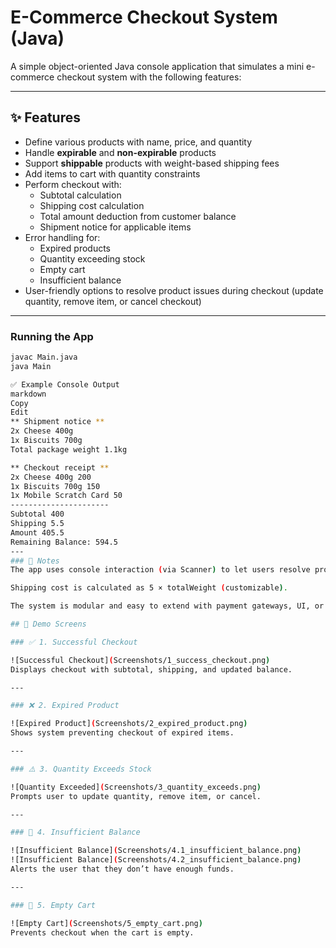 # E-Commerce Checkout System (Java)

A simple object-oriented Java console application that simulates a mini e-commerce checkout system with the following features:

---

## ✨ Features

- Define various products with name, price, and quantity
- Handle **expirable** and **non-expirable** products
- Support **shippable** products with weight-based shipping fees
- Add items to cart with quantity constraints
- Perform checkout with:
  - Subtotal calculation
  - Shipping cost calculation
  - Total amount deduction from customer balance
  - Shipment notice for applicable items
- Error handling for:
  - Expired products
  - Quantity exceeding stock
  - Empty cart
  - Insufficient balance
- User-friendly options to resolve product issues during checkout (update quantity, remove item, or cancel checkout)

---

### Running the App

```bash
javac Main.java
java Main

✅ Example Console Output
markdown
Copy
Edit
** Shipment notice **
2x Cheese 400g
1x Biscuits 700g
Total package weight 1.1kg

** Checkout receipt **
2x Cheese 400g 200
1x Biscuits 700g 150
1x Mobile Scratch Card 50
----------------------
Subtotal 400
Shipping 5.5
Amount 405.5
Remaining Balance: 594.5
---
### 📌 Notes
The app uses console interaction (via Scanner) to let users resolve product issues at checkout.

Shipping cost is calculated as 5 × totalWeight (customizable).

The system is modular and easy to extend with payment gateways, UI, or databases.

## 📸 Demo Screens

### ✅ 1. Successful Checkout

![Successful Checkout](Screenshots/1_success_checkout.png)
Displays checkout with subtotal, shipping, and updated balance.

---

### ❌ 2. Expired Product

![Expired Product](Screenshots/2_expired_product.png)
Shows system preventing checkout of expired items.

---

### ⚠️ 3. Quantity Exceeds Stock

![Quantity Exceeded](Screenshots/3_quantity_exceeds.png)
Prompts user to update quantity, remove item, or cancel.

---

### 🧾 4. Insufficient Balance

![Insufficient Balance](Screenshots/4.1_insufficient_balance.png)
![Insufficient Balance](Screenshots/4.2_insufficient_balance.png)
Alerts the user that they don’t have enough funds.

---

### 🚫 5. Empty Cart

![Empty Cart](Screenshots/5_empty_cart.png)
Prevents checkout when the cart is empty.

